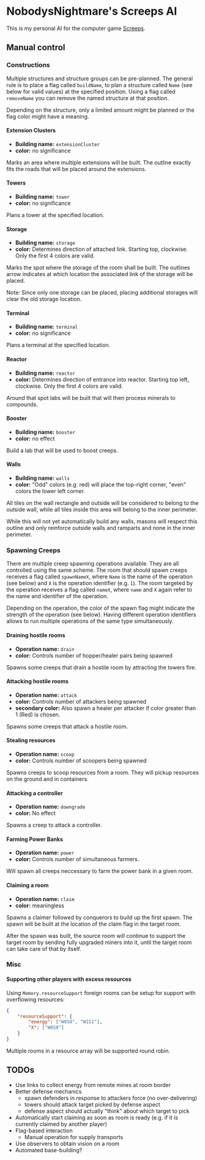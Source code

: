 # NobodysNightmare's Screeps AI

This is my personal AI for the computer game [Screeps](https://screeps.com).

## Manual control

### Constructions

Multiple structures and structure groups can be pre-planned.
The general rule is to place a flag called `buildName`, to plan a structure called
`Name` (see below for valid values) at the specified position.
Using a flag called `removeName` you can remove the named structure at that position.

Depending on the structure, only a limited amount might be planned or the flag color might
have a meaning.

#### Extension Clusters

* **Building name:** `extensionCluster`
* **color:** no significance

Marks an area where multiple extensions will be built. The outline exactly fits the
roads that will be placed around the extensions.

#### Towers

* **Building name:** `tower`
* **color:** no significance

Plans a tower at the specified location.

#### Storage

* **Building name:** `storage`
* **color:** Determines direction of attached link. Starting top, clockwise.
  Only the first 4 colors are valid.

Marks the spot where the storage of the room shall be built. The outlines arrow indicates
at which location the associated link of the storage will be placed.

Note: Since only one storage can be placed, placing additional storages will clear the old
storage location.

#### Terminal

* **Building name:** `terminal`
* **color:** no significance

Plans a terminal at the specified location.

#### Reactor

* **Building name:** `reactor`
* **color:** Determines direction of entrance into reactor. Starting top left, clockwise.
  Only the first 4 colors are valid.

Around that spot labs will be built that will then process minerals to
compounds.

#### Booster

* **Building name:** `booster`
* **color:** no effect

Build a lab that will be used to boost creeps.

#### Walls

* **Building name:** `walls`
* **color:** "Odd" colors (e.g. red) will place the top-right corner, "even" colors the lower left corner.

All tiles on the wall rectangle and outside will be considered to belong to the outside wall,
while all tiles inside this area will belong to the inner perimeter.

While this will not yet automatically build any walls, masons will respect this outline and only
reinforce outside walls and ramparts and none in the inner perimeter.

### Spawning Creeps

There are multiple creep spawning operations available. They are all controlled using the same scheme.
The room that should spawn creeps receives a flag called `spawnNameX`, where `Name` is the name of the
operation (see below) and `X` is the operation identifier (e.g. `1`). The room targeted by the operation receives
a flag called `nameX`, where `name` and `X` again refer to the name and identifier of the operation.

Depending on the operation, the color of the spawn flag might indicate the strength of the operation
(see below). Having different operation identifiers allows to run multiple operations of the same type
simultaneously.

#### Draining hostile rooms

* **Operation name:** `drain`
* **color:** Controls number of hopper/healer pairs being spawned

Spawns some creeps that drain a hostile room by attracting the towers
fire.

#### Attacking hostile rooms

* **Operation name:** `attack`
* **color:** Controls number of attackers being spawned
* **secondary color:** Also spawn a healer per attacker if color greater than 1 (Red) is chosen.

Spawns some creeps that attack a hostile room.

#### Stealing resources

* **Operation name:** `scoop`
* **color:** Controls number of scoopers being spawned

Spawns creeps to scoop resources from a room.
They will pickup resources on the ground and in containers.

#### Attacking a controller

* **Operation name:** `downgrade`
* **color:** No effect

Spawns a creep to attack a controller.

#### Farming Power Banks

* **Operation name:** `power`
* **color:** Controls number of simultaneous farmers.

Will spawn all creeps neccessary to farm the power bank in a given room.

#### Claiming a room

* **Operation name:** `claim`
* **color:** meaningless

Spawns a claimer followed by conquerors to build up the first spawn. The spawn will be built
at the location of the claim flag in the target room.

After the spawn was built, the source room will continue to support the target room by sending
fully upgraded miners into it, until the target room can take care of that by itself.

### Misc

#### Supporting other players with excess resources

Using `Memory.resourceSupport` foreign rooms can be setup for support with overflowing resources:

````json
{
    "resourceSupport": {
        "energy": ["W0S0", "W1S1"],
        "X": ["W0S0"]
    }
}
````

Multiple rooms in a resource array will be supported round robin.

## TODOs

* Use links to collect energy from remote mines at room border
* Better defense mechanics
    * spawn defenders in response to attackers force (no over-delivering)
    * towers should attack target picked by defense aspect
    * defense aspect should actually "think" about which target to pick
* Automatically start claiming as soon as room is ready (e.g. if it is currently claimed by another player)
* Flag-based interaction
    * Manual operation for supply transports
* Use observers to obtain vision on a room
* Automated base-building?

